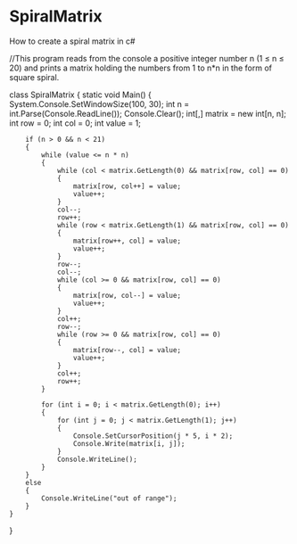 # SpiralMatrix
How to create a spiral matrix in c# 

//This program reads from the console a positive integer number n (1 ≤ n ≤ 20) and prints a matrix holding the numbers from 1 to n*n in the form of square spiral.

class SpiralMatrix
{
    static void Main()
    {
        System.Console.SetWindowSize(100, 30);
        int n = int.Parse(Console.ReadLine());
        Console.Clear();
        int[,] matrix = new int[n, n];
        int row = 0;
        int col = 0;
        int value = 1;

        if (n > 0 && n < 21)
        {
            while (value <= n * n)
            {
                while (col < matrix.GetLength(0) && matrix[row, col] == 0)
                {
                    matrix[row, col++] = value;
                    value++;
                }
                col--;
                row++;
                while (row < matrix.GetLength(1) && matrix[row, col] == 0)
                {
                    matrix[row++, col] = value;
                    value++;
                }
                row--;
                col--;
                while (col >= 0 && matrix[row, col] == 0)
                {
                    matrix[row, col--] = value;
                    value++;
                }
                col++;
                row--;
                while (row >= 0 && matrix[row, col] == 0)
                {
                    matrix[row--, col] = value;
                    value++;
                }
                col++;
                row++;
            }

            for (int i = 0; i < matrix.GetLength(0); i++)
            {
                for (int j = 0; j < matrix.GetLength(1); j++)
                {
                    Console.SetCursorPosition(j * 5, i * 2);
                    Console.Write(matrix[i, j]);
                }
                Console.WriteLine();
            }
        }
        else
        {
            Console.WriteLine("out of range");
        }
    }
}
 

